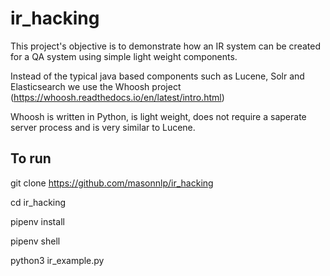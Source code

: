 # ir_hacking
This project's objective is to demonstrate how an IR system can be created for a QA system using simple light weight components.

Instead of the typical java based components such as Lucene, Solr and Elasticsearch we use the Whoosh project (https://whoosh.readthedocs.io/en/latest/intro.html)

Whoosh is written in Python, is light weight, does not require a saperate server process and is very similar to Lucene.

## To run
git clone https://github.com/masonnlp/ir_hacking

cd ir_hacking

pipenv install

pipenv shell

python3 ir_example.py


